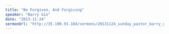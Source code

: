 ```yaml
---
title: "Be Forgiven, And Forgiving"
speaker: "Barry Gin"
date: "2013-11-24"
sermonUrl: "http://35.190.93.184/sermons/20131124_sunday_pastor_barry_gin_be_forgiven_and_forgiving.mp3"
---
```

